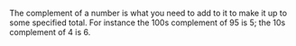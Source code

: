 The complement of a number is what you need to add to it to make it up
to some specified total. For instance the 100s complement of 95 is 5;
the 10s complement of 4 is 6.
